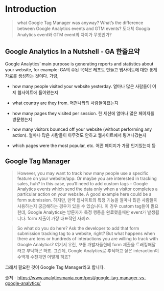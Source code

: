 # Introduction

> what Google Tag Manager was anyway? What’s the difference between Google Analytics events and GTM events?
도대체 Googla Analytics event와 GTM event의 차이가 무엇인가?


## Google Analytics In a Nutshell - GA 한줄요약
Google Analytics’ main purpose is generating reports and statistics about your website, for example:
GA의 주된 목적은 레포트 만들고 웹사이트에 대한 통계자료를 생성하는 것이다. 가령,
- how many people visited your website yesterday.
얼마나 많은 사람들이 어제 웹사이트에 들어왔는지

- what country are they from.
어떤나라의 사람들이왔는지

- how many pages they visited per session.
한 세션에 얼마나 많은 페이지를 방문했는지

- how many visitors bounced off your website (without performing any action).
얼마나 많은 사람들이 아무것도 안하고 웹사이트에서 튕겨나갔는지

- which pages were the most popular, etc.
어떤 페이지가 가장 인기있는지 등

## Google Tag Manager

> However, you may want to track how many people use a specific feature on your website/app. Or maybe you are interested in tracking sales, huh? In this case, you’ll need to add custom tags – Google Analytics events which send the data only when a visitor completes a particular action on your website. A good example here could be a form submission.
하지만, 만약 웹사이트의 특정 기능을 얼마나 많은 사람들이 사용하는지 궁금해하는 경우가 있을 수 있습니다. 이 경우 custom tag들이 필요한데, Google Analytics는 방문자가 특정 행동을 완료했을때만 event가 발생됩니다. form 제출이 가장 대표적인 사례죠.

> So what do you do here? Ask the developer to add that form submission tracking tag to a website, right? But what happens when there are tens or hundreds of interactions you are willing to track with Google Analytics?
여기서 우린, 보통 개발자들한테 form 제출을 트래킹해달라고 부탁하곤 하죠. 그런데, Google Analytics로 추적하고 싶은 interaction이 수백개 수천개면 어떻게 하죠?

그래서 필요한 것이 Google Tag Manager라고 합니다.

출처 - https://www.analyticsmania.com/post/google-tag-manager-vs-google-analytics/
